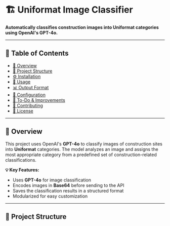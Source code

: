 # **🏗️ Uniformat Image Classifier**
**Automatically classifies construction images into Uniformat categories using OpenAI's GPT-4o.**  

---

## **📖 Table of Contents**
- [📌 Overview](#-overview)
- [📂 Project Structure](#-project-structure)
- [⚙️ Installation](#️-installation)
- [🚀 Usage](#-usage)
- [📊 Output Format](#-output-format)
- [🔧 Configuration](#-configuration)
- [📌 To-Do & Improvements](#-to-do--improvements)
- [🤝 Contributing](#-contributing)
- [📜 License](#-license)

---

## **📌 Overview**
This project uses OpenAI's **GPT-4o** to classify images of construction sites into **Uniformat** categories. The model analyzes an image and assigns the most appropriate category from a predefined set of construction-related classifications.

**💡 Key Features:**
- Uses **GPT-4o** for image classification  
- Encodes images in **Base64** before sending to the API  
- Saves the classification results in a structured format  
- Modularized for easy customization  

---

## **📂 Project Structure**